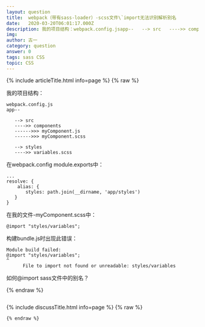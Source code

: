 ```yaml
---
layout: question
title:  webpack（带有sass-loader）-scss文件\`import无法识别解析别名
date:   2020-03-20T06:01:17.000Z
description: 我的项目结构：webpack.config.jsapp--   --> src   ---->> components   ------>>...
img: 
author: 古一
category: question
answer: 0
tags: sass CSS
topic: CSS
---
```

<div class="article-root">
  <div class="article">
    {% include articleTitle.html info=page %}
    {% raw %}
    <div class="article-content"><p><font style="vertical-align: inherit;"><font style="vertical-align: inherit;">我的项目结构：</font></font></p>

<pre><code>webpack.config.js<font></font>
app--<font></font>
<font></font>
   --&gt; src<font></font>
   ----&gt;&gt; components<font></font>
   ------&gt;&gt;&gt; myComponent.js<font></font>
   ------&gt;&gt;&gt; myComponent.scss<font></font>
<font></font>
   --&gt; styles<font></font>
   ----&gt;&gt; variables.scss<font></font>
</code></pre>

<p><font style="vertical-align: inherit;"><font style="vertical-align: inherit;">在webpack.config module.exports中：</font></font></p>

<pre><code>...<font></font>
resolve: {<font></font>
    alias: {<font></font>
       styles: path.join(__dirname, 'app/styles') <font></font>
   }<font></font>
}<font></font>
</code></pre>

<p><font style="vertical-align: inherit;"><font style="vertical-align: inherit;">在我的文件-myComponent.scss中：</font></font></p>

<pre><code>@import "styles/variables";
</code></pre>

<p><font style="vertical-align: inherit;"><font style="vertical-align: inherit;">构建bundle.js时出现此错误：</font></font></p>

<pre><code>Module build failed:<font></font>
@import "styles/variables";<font></font>
^<font></font>
      File to import not found or unreadable: styles/variables<font></font>
</code></pre>

<p><font style="vertical-align: inherit;"><font style="vertical-align: inherit;">如何@import sass文件中的别名？</font></font></p></div>
    {% endraw %}
  </div>
  <p style="height: 0;width:0;overflow: hidden;"> 第2513篇《webpack（带有sass-loader）-scss文件@import无法识别解析别名》来自Winter(https://github.com/aiyld/aiyld.github.io)的站点</p>
  <div class="discuss-wrapper">
    {% include discussTitle.html info=page %}
    {% raw %}
    
    {% endraw %}
  </div>
<div>
